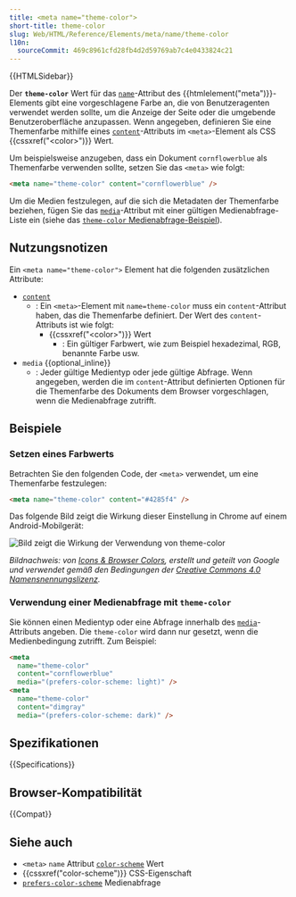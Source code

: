 ```yaml
---
title: <meta name="theme-color">
short-title: theme-color
slug: Web/HTML/Reference/Elements/meta/name/theme-color
l10n:
  sourceCommit: 469c8961cfd28fb4d2d59769ab7c4e0433824c21
---
```


{{HTMLSidebar}}

Der **`theme-color`** Wert für das [`name`](/de/docs/Web/HTML/Reference/Elements/meta/name)-Attribut des {{htmlelement("meta")}}-Elements gibt eine vorgeschlagene Farbe an, die von Benutzeragenten verwendet werden sollte, um die Anzeige der Seite oder die umgebende Benutzeroberfläche anzupassen. Wenn angegeben, definieren Sie eine Themenfarbe mithilfe eines [`content`](/de/docs/Web/HTML/Reference/Elements/meta#content)-Attributs im `<meta>`-Element als CSS {{cssxref("&lt;color&gt;")}} Wert.

Um beispielsweise anzugeben, dass ein Dokument `cornflowerblue` als Themenfarbe verwenden sollte, setzen Sie das `<meta>` wie folgt:

```html
<meta name="theme-color" content="cornflowerblue" />
```

Um die Medien festzulegen, auf die sich die Metadaten der Themenfarbe beziehen, fügen Sie das [`media`](/de/docs/Web/HTML/Reference/Elements/meta#media)-Attribut mit einer gültigen Medienabfrage-Liste ein (siehe das [`theme-color` Medienabfrage-Beispiel](#using_a_media_query_with_theme-color)).

## Nutzungsnotizen

Ein `<meta name="theme-color">` Element hat die folgenden zusätzlichen Attribute:

- [`content`](/de/docs/Web/HTML/Reference/Elements/meta#content)
  - : Ein `<meta>`-Element mit `name=theme-color` muss ein `content`-Attribut haben, das die Themenfarbe definiert. Der Wert des `content`-Attributs ist wie folgt:
    - {{cssxref("&lt;color&gt;")}} Wert
      - : Ein gültiger Farbwert, wie zum Beispiel hexadezimal, RGB, benannte Farbe usw.
- `media` {{optional_inline}}
  - : Jeder gültige Medientyp oder jede gültige Abfrage. Wenn angegeben, werden die im `content`-Attribut definierten Optionen für die Themenfarbe des Dokuments dem Browser vorgeschlagen, wenn die Medienabfrage zutrifft.

## Beispiele

### Setzen eines Farbwerts

Betrachten Sie den folgenden Code, der `<meta>` verwendet, um eine Themenfarbe festzulegen:

```html
<meta name="theme-color" content="#4285f4" />
```

Das folgende Bild zeigt die Wirkung dieser Einstellung in Chrome auf einem Android-Mobilgerät:

![Bild zeigt die Wirkung der Verwendung von theme-color](theme-color.png)

_Bildnachweis: von [Icons & Browser Colors](https://web.dev/articles/icons-and-browser-colors), erstellt und geteilt von Google und verwendet gemäß den Bedingungen der [Creative Commons 4.0 Namensnennungslizenz](https://creativecommons.org/licenses/by/4.0/)._

### Verwendung einer Medienabfrage mit `theme-color`

Sie können einen Medientyp oder eine Abfrage innerhalb des [`media`](/de/docs/Web/HTML/Reference/Elements/meta#media)-Attributs angeben. Die `theme-color` wird dann nur gesetzt, wenn die Medienbedingung zutrifft. Zum Beispiel:

```html
<meta
  name="theme-color"
  content="cornflowerblue"
  media="(prefers-color-scheme: light)" />
<meta
  name="theme-color"
  content="dimgray"
  media="(prefers-color-scheme: dark)" />
```

## Spezifikationen

{{Specifications}}

## Browser-Kompatibilität

{{Compat}}

## Siehe auch

- `<meta>` `name` Attribut [`color-scheme`](/de/docs/Web/HTML/Reference/Elements/meta/name/color-scheme) Wert
- {{cssxref("color-scheme")}} CSS-Eigenschaft
- [`prefers-color-scheme`](/de/docs/Web/CSS/@media/prefers-color-scheme) Medienabfrage
